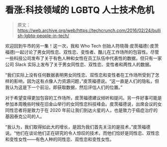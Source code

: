 # 看涨:科技领域的 LGBTQ 人士技术危机

> 原文：<https://web.archive.org/web/https://techcrunch.com/2016/02/24/bullish-lgbtq-people-in-tech/>

欢迎回到牛市的另一集！这一次，我和 Who Tech 创始人符晓薇·皮茨福德(·皮茨福德)一起讨论了男女同性恋、双性恋、变性者、酷儿在工作场所的包容性。尽管一些科技公司发布了关于有色人种和女性在员工队伍中代表性的数据，但只有一家公司 Slack 实际上发布了关于男女同性恋、双性恋、变性者和两性人的数据。

“我们实际上没有任何数据表明男女同性恋、双性恋和变性者在工作场所受到了怎样的影响，因为这有点像人力资源问题，”皮茨福德说。“这一直是人们的隐私，但我认为这是下一个前沿，即获取数据，然后评估人们的位置。”

对于希望变得更加包容的工作场所，皮茨福德建议倾听和提问。另一件好事可能是参加本周晚些时候在旧金山举行的女同性恋科技峰会。皮茨福德说，出席会议的女同性恋者将是致力于在 2020 年前让我们到达火星的人，也是致力于癌症治疗的基因泰克公司的人。

“我认为，我们取得如此大的增长，是因为我们首先关注的是技术，”皮茨福德说。“他们在谈论他们正在研究的令人惊叹的技术，而他们恰好是同性恋、双性恋和变性女性——有色人种的同性恋、双性恋和变性女性。